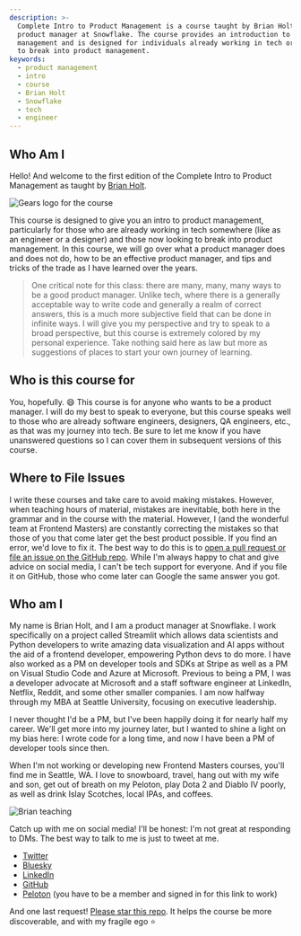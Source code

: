 ```yaml
---
description: >-
  Complete Intro to Product Management is a course taught by Brian Holt, a
  product manager at Snowflake. The course provides an introduction to product
  management and is designed for individuals already working in tech or looking
  to break into product management.
keywords:
  - product management
  - intro
  - course
  - Brian Holt
  - Snowflake
  - tech
  - engineer
---
```


## Who Am I

Hello! And welcome to the first edition of the Complete Intro to Product Management as taught by [Brian Holt][twitter].

![Gears logo for the course](./images/course-icon.png)

This course is designed to give you an intro to product management, particularly for those who are already working in tech somewhere (like as an engineer or a designer) and those now looking to break into product management. In this course, we will go over what a product manager does and does not do, how to be an effective product manager, and tips and tricks of the trade as I have learned over the years.

> One critical note for this class: there are many, many, many ways to be a good product manager. Unlike tech, where there is a generally acceptable way to write code and generally a realm of correct answers, this is a much more subjective field that can be done in infinite ways. I will give you my perspective and try to speak to a broad perspective, but this course is extremely colored by my personal experience. Take nothing said here as law but more as suggestions of places to start your own journey of learning.

## Who is this course for

You, hopefully. 😄 This course is for anyone who wants to be a product manager. I will do my best to speak to everyone, but this course speaks well to those who are already software engineers, designers, QA engineers, etc., as that was my journey into tech. Be sure to let me know if you have unanswered questions so I can cover them in subsequent versions of this course.

## Where to File Issues

I write these courses and take care to avoid making mistakes. However, when teaching hours of material, mistakes are inevitable, both here in the grammar and in the course with the material. However, I (and the wonderful team at Frontend Masters) are constantly correcting the mistakes so that those of you that come later get the best product possible. If you find an error, we'd love to fix it. The best way to do this is to [open a pull request or file an issue on the GitHub repo][issues]. While I'm always happy to chat and give advice on social media, I can't be tech support for everyone. And if you file it on GitHub, those who come later can Google the same answer you got.

## Who am I

My name is Brian Holt, and I am a product manager at Snowflake. I work specifically on a project called Streamlit which allows data scientists and Python developers to write amazing data visualization and AI apps without the aid of a frontend developer, empowering Python devs to do more. I have also worked as a PM on developer tools and SDKs at Stripe as well as a PM on Visual Studio Code and Azure at Microsoft. Previous to being a PM, I was a developer advocate at Microsoft and a staff software engineer at LinkedIn, Netflix, Reddit, and some other smaller companies. I am now halfway through my MBA at Seattle University, focusing on executive leadership.

I never thought I'd be a PM, but I've been happily doing it for nearly half my career. We'll get more into my journey later, but I wanted to shine a light on my bias here: I wrote code for a long time, and now I have been a PM of developer tools since then.

When I'm not working or developing new Frontend Masters courses, you'll find me in Seattle, WA. I love to snowboard, travel, hang out with my wife and son, get out of breath on my Peloton, play Dota 2 and Diablo IV poorly, as well as drink Islay Scotches, local IPAs, and coffees.

![Brian teaching](./images/social-share-cover.jpg)

Catch up with me on social media! I'll be honest: I'm not great at responding to DMs. The best way to talk to me is just to tweet at me.

- [Twitter][twitter]
- [Bluesky][bluesky]
- [LinkedIn][linkedin]
- [GitHub][github]
- [Peloton][pelo] (you have to be a member and signed in for this link to work)

And one last request! [Please star this repo][site]. It helps the course be more discoverable, and with my fragile ego ⭐️

[twitter]: https://twitter.com/holtbt
[bluesky]: https://staging.bsky.app/profile/brianholt.me
[issues]: https://github.com/btholt/complete-intro-to-product-management/issues
[github]: https://github.com/btholt
[linkedin]: https://www.linkedin.com/in/btholt/
[gh]: https://btholt.github.io/complete-intro-to-product-management/
[site]: https://github.com/btholt/complete-intro-to-product-management
[tweet]: https://twitter.com/holtbt/status/493852312604254208
[pelo]: https://members.onepeloton.com/members/btholt/overview
